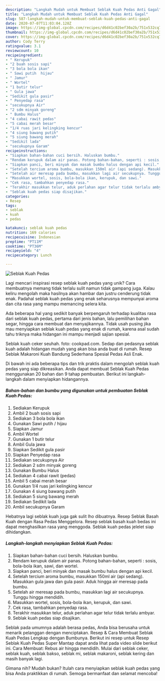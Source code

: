 ```yaml
---
description: "Langkah Mudah untuk Membuat Seblak Kuah Pedas Anti Gagal"
title: "Langkah Mudah untuk Membuat Seblak Kuah Pedas Anti Gagal"
slug: 587-langkah-mudah-untuk-membuat-seblak-kuah-pedas-anti-gagal
date: 2020-07-07T11:03:04.128Z
image: https://img-global.cpcdn.com/recipes/d6d41c02bef30a2b/751x532cq70/seblak-kuah-pedas-foto-resep-utama.jpg
thumbnail: https://img-global.cpcdn.com/recipes/d6d41c02bef30a2b/751x532cq70/seblak-kuah-pedas-foto-resep-utama.jpg
cover: https://img-global.cpcdn.com/recipes/d6d41c02bef30a2b/751x532cq70/seblak-kuah-pedas-foto-resep-utama.jpg
author: Cody Terry
ratingvalue: 3.1
reviewcount: 10
recipeingredient:
- " Kerupuk"
- "2 buah sosis sapi"
- "3 bola bola ikan"
- " Sawi putih  hijau"
- " Jamur"
- " Wortel"
- "1 butir telur"
- " Gula jawa"
- "Sedikit gula pasir"
- " Penyedap rasa"
- "secukupnya Air"
- "2 sdm minyak goreng"
- " Bumbu Halus"
- "4 cabai rawit pedas"
- "5 cabai merah besar"
- "1/4 ruas jari kelingking kencur"
- "4 siung bawang putih"
- "5 siung bawang merah"
- "Sedikit lada"
- "secukupnya Garam"
recipeinstructions:
- "Siapkan bahan-bahan cuci bersih. Haluskan bumbu."
- "Rendam kerupuk dalam air panas. Potong bahan-bahan, seperti : sosis, bola-bola ikan, sawi, dan wortel."
- "Siapkan panci, beri minyak dan masak bumbu halus dengan api kecil."
- "Setelah tercium aroma bumbu, masukkan 150ml air (api sedang). Masukkan gula jawa dan gula pasir. Aduk hingga air meresap pada bumbu."
- "Setelah air meresap pada bumbu, masukkan lagi air secukupnya. Tunggu hingga mendidih."
- "Masukkan wortel, sosis, bola-bola ikan, kerupuk, dan sawi."
- "Cek rasa, tambahkan penyedap rasa."
- "Terakhir masukkan telur, aduk perlahan agar telur tidak terlalu ambyar."
- "Seblak kuah pedas siap disajikan."
categories:
- Resep
tags:
- seblak
- kuah
- pedas

katakunci: seblak kuah pedas 
nutrition: 169 calories
recipecuisine: Indonesian
preptime: "PT11M"
cooktime: "PT36M"
recipeyield: "4"
recipecategory: Lunch

---
```



![Seblak Kuah Pedas](https://img-global.cpcdn.com/recipes/d6d41c02bef30a2b/751x532cq70/seblak-kuah-pedas-foto-resep-utama.jpg)

Lagi mencari inspirasi resep seblak kuah pedas yang unik? Cara membuatnya memang tidak terlalu sulit namun tidak gampang juga. Kalau keliru mengolah maka hasilnya akan hambar dan justru cenderung tidak enak. Padahal seblak kuah pedas yang enak seharusnya mempunyai aroma dan cita rasa yang mampu memancing selera kita.

Ada beberapa hal yang sedikit banyak berpengaruh terhadap kualitas rasa dari seblak kuah pedas, pertama dari jenis bahan, lalu pemilihan bahan segar, hingga cara membuat dan menyajikannya. Tidak usah pusing jika mau menyiapkan seblak kuah pedas yang enak di rumah, karena asal sudah tahu triknya maka hidangan ini mampu menjadi sajian spesial.

Seblak kuah ceker seuhah. foto: cookpad.com. Sedap dan pedasnya seblak kuah adalah hidangan mudah yang akan bisa anda buat di rumah. Resep Seblak Makaroni Kuah Bandung Sederhana Spesial Pedas Asli Enak.


Di bawah ini ada beberapa tips dan trik praktis dalam mengolah seblak kuah pedas yang siap dikreasikan. Anda dapat membuat Seblak Kuah Pedas menggunakan 20 bahan dan 9 tahap pembuatan. Berikut ini langkah-langkah dalam menyiapkan hidangannya.

<!--inarticleads1-->

##### Bahan-bahan dan bumbu yang digunakan untuk pembuatan Seblak Kuah Pedas:

1. Sediakan  Kerupuk
1. Ambil 2 buah sosis sapi
1. Sediakan 3 bola bola ikan
1. Gunakan  Sawi putih / hijau
1. Siapkan  Jamur
1. Ambil  Wortel
1. Gunakan 1 butir telur
1. Ambil  Gula jawa
1. Siapkan Sedikit gula pasir
1. Siapkan  Penyedap rasa
1. Sediakan secukupnya Air
1. Sediakan 2 sdm minyak goreng
1. Gunakan  Bumbu Halus
1. Sediakan 4 cabai rawit (pedas)
1. Ambil 5 cabai merah besar
1. Gunakan 1/4 ruas jari kelingking kencur
1. Gunakan 4 siung bawang putih
1. Sediakan 5 siung bawang merah
1. Sediakan Sedikit lada
1. Ambil secukupnya Garam


Hebatnya lagi seblak kuah juga gak sulit lho dibuatnya. Resep Seblak Basah Kuah dengan Rasa Pedas Menggelora. Resep seblak basah kuah bedas ini dapat menghasilkan rasa yang menggoda. Seblak kuah pedas jelelet siap dihidangkan. 

<!--inarticleads2-->

##### Langkah-langkah menyiapkan Seblak Kuah Pedas:

1. Siapkan bahan-bahan cuci bersih. Haluskan bumbu.
1. Rendam kerupuk dalam air panas. Potong bahan-bahan, seperti : sosis, bola-bola ikan, sawi, dan wortel.
1. Siapkan panci, beri minyak dan masak bumbu halus dengan api kecil.
1. Setelah tercium aroma bumbu, masukkan 150ml air (api sedang). Masukkan gula jawa dan gula pasir. Aduk hingga air meresap pada bumbu.
1. Setelah air meresap pada bumbu, masukkan lagi air secukupnya. Tunggu hingga mendidih.
1. Masukkan wortel, sosis, bola-bola ikan, kerupuk, dan sawi.
1. Cek rasa, tambahkan penyedap rasa.
1. Terakhir masukkan telur, aduk perlahan agar telur tidak terlalu ambyar.
1. Seblak kuah pedas siap disajikan.


Seblak pada umumnya adalah berasa pedas, Anda bisa berusaha untuk menarik pelanggan dengan menciptakan. Resep &amp; Cara Membuat Seblak Kuah Pedas Lengkap dengan Bumbunya. Berikut ini resep untuk Resep Seblak Kuah Pedas Super Mantap dapat anda lihat pada video slide berikut ini. Cara Membuat: Rebus air hingga mendidih. Mulai dari seblak ceker, seblak kuah, seblak bakso, seblak mi, seblak makaroni, seblak kering dan masih banyak lagi. 

Gimana nih? Mudah bukan? Itulah cara menyiapkan seblak kuah pedas yang bisa Anda praktikkan di rumah. Semoga bermanfaat dan selamat mencoba!
